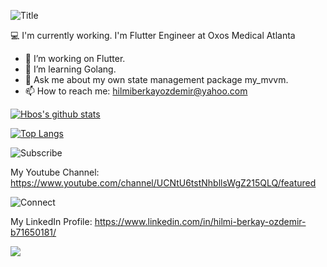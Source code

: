 
![Title](https://media1.tenor.com/images/4dac3c654003287d3afb9e52bb777f4f/tenor.gif?itemid=15713191)


 :computer: I'm currently working. I'm Flutter Engineer at Oxos Medical Atlanta
- 🔭 I’m  working on  Flutter.
- 🌱 I’m  learning Golang.
- 💬 Ask me about my own state management package my_mvvm.
- 📫 How to reach me: hilmiberkayozdemir@yahoo.com

[![Hbos's github stats](https://github-readme-stats.vercel.app/api?username=hberkayozdemir&theme=gotham)](https://github.com/anuraghazra/github-readme-stats)

[![Top Langs](https://github-readme-stats.vercel.app/api/top-langs/?username=hberkayozdemir&layout=compact&langs_count=10&theme=gotham)](https://github.com/anuraghazra/github-readme-stats)



![Subscribe](https://media2.giphy.com/media/13Nc3xlO1kGg3S/giphy.gif?cid=ecf05e472zu8m4ufpgkzpmunvma263o6nel6t5ruurto514e&rid=giphy.gif)


My Youtube Channel:
https://www.youtube.com/channel/UCNtU6tstNhbllsWgZ215QLQ/featured


![Connect](https://i1.wp.com/www.anuncio.agency/wp-content/uploads/2018/07/gif-linkedin.gif?fit=300%2C168&ssl=1&is-pending-load=1)


My LinkedIn Profile:
https://www.linkedin.com/in/hilmi-berkay-ozdemir-b71650181/




![](https://komarev.com/ghpvc/?username=hberkayozdemir&color=blue)
